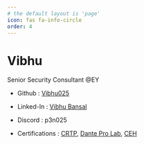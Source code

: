 ```yaml
---
# the default layout is 'page'
icon: fas fa-info-circle
order: 4
---
```


# Vibhu

Senior Security Consultant @EY

- Github    : [Vibhu025](https://github.com/Vibhu025)
- Linked-In : [Vibhu Bansal](https://www.linkedin.com/in/vibhu-bansal/)
- Discord   : p3n025

- Certifications : [CRTP](https://www.credential.net/4d235b0e-1cdc-4367-8fd6-c6cd8cbbd5f7), [Dante Pro Lab](https://drive.google.com/file/d/1FEGEIjR_3qsg-1nGMc5jkytdqWwjZi3v/view), [CEH](https://aspen.eccouncil.org/VerifyBadge?type=certification&a=hrfKHVGIAdTEtQ7IrUonwKfsq7AX7+oUpG96WgpV8N4=)
